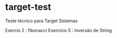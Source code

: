 # target-test

Teste técnico para Target Sistemas

Exercio 2 : fibonacci
Exercício 5 : Inversão de String
